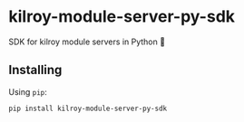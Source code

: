 # kilroy-module-server-py-sdk

SDK for kilroy module servers in Python 🧰

## Installing

Using `pip`:

```sh
pip install kilroy-module-server-py-sdk
```
